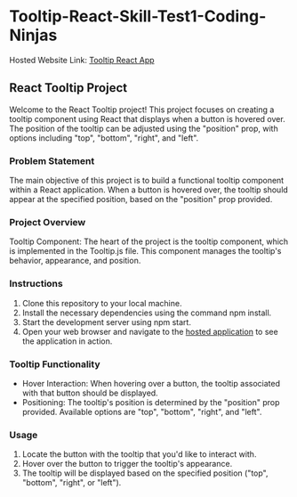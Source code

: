 # Tooltip-React-Skill-Test1-Coding-Ninjas

Hosted Website Link: [Tooltip React App](https://tooltip-hover-react-app.netlify.app/)

## React Tooltip Project

Welcome to the React Tooltip project! This project focuses on creating a tooltip component using React that displays when a button is hovered over. The position of the tooltip can be adjusted using the "position" prop, with options including "top", "bottom", "right", and "left".

### Problem Statement

The main objective of this project is to build a functional tooltip component within a React application. When a button is hovered over, the tooltip should appear at the specified position, based on the "position" prop provided.

### Project Overview

Tooltip Component: The heart of the project is the tooltip component, which is implemented in the Tooltip.js file. This component manages the tooltip's behavior, appearance, and position.

### Instructions

1. Clone this repository to your local machine.
2. Install the necessary dependencies using the command npm install.
3. Start the development server using npm start.
4. Open your web browser and navigate to the [hosted application](https://tooltip-hover-react-app.netlify.app/) to see the application in action.

### Tooltip Functionality

- Hover Interaction: When hovering over a button, the tooltip associated with that button should be displayed.
- Positioning: The tooltip's position is determined by the "position" prop provided. Available options are "top", "bottom", "right", and "left".

### Usage

1. Locate the button with the tooltip that you'd like to interact with.
2. Hover over the button to trigger the tooltip's appearance.
3. The tooltip will be displayed based on the specified position ("top", "bottom", "right", or "left").
